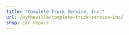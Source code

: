 ```yaml
---
title: "Complete Truck Service, Inc."
url: /wytheville/complete-truck-service-inc/
shop: car repair
---
```

